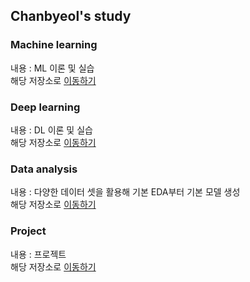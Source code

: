 ## Chanbyeol's study

### Machine learning
내용 : ML 이론 및 실습 <br>
해당 저장소로 [이동하기](https://github.com/chanbyeol01/ML_LIB_CLASS)

### Deep learning
내용 : DL 이론 및 실습 <br>
해당 저장소로 [이동하기]()

### Data analysis
내용 : 다양한 데이터 셋을 활용해 기본 EDA부터 기본 모델 생성 <br>
해당 저장소로 [이동하기](https://github.com/chanbyeol01/MyDataAnalysis_2022)

### Project
내용 : 프로젝트 <br>
해당 저장소로 [이동하기]()


<!--
**chanbyeol01/chanbyeol01** is a ✨ _special_ ✨ repository because its `README.md` (this file) appears on your GitHub profile.

Here are some ideas to get you started:

- 🔭 I’m currently working on ...
- 🌱 I’m currently learning ...
- 👯 I’m looking to collaborate on ...
- 🤔 I’m looking for help with ...
- 💬 Ask me about ...
- 📫 How to reach me: ...
- 😄 Pronouns: ...
- ⚡ Fun fact: ...
-->
